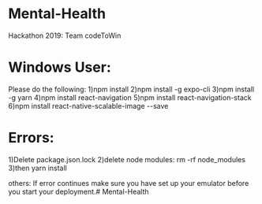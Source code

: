 # Mental-Health
Hackathon 2019: Team codeToWin

# Windows User:
Please do the following:
1)npm install
2)npm install -g expo-cli
3)npm install -g yarn
4)npm install react-navigation
5)npm install react-navigation-stack
6)npm install react-native-scalable-image --save

# Errors: 
1)Delete package.json.lock
2)delete node modules: rm -rf node_modules
3)then yarn install

others:
If error continues make sure you have set up your emulator before you start your deployment.# Mental-Health
